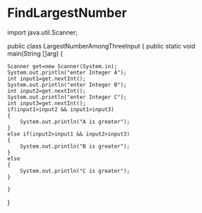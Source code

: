 # FindLargestNumber

import java.util.Scanner;

public class LargestNumberAmongThreeInput {
	public static void main(String []arg)
	{

	Scanner get=new Scanner(System.in);
	System.out.println("enter Integer A"); 
	int input1=get.nextInt();
	System.out.println("enter Integer B"); 
	int input2=get.nextInt();
	System.out.println("enter Integer C"); 
	int input3=get.nextInt();
	if(input1>input2 && input1>input3)
	{
		System.out.println("A is greater");
	}
	else if(input2>input1 && input2>input3)
	{
		System.out.println("B is greater");
	}
	else
	{
		System.out.println("C is greater");
	}

	}
}
